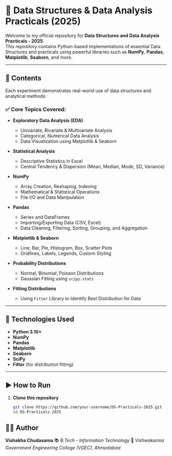 # 📘 Data Structures & Data Analysis Practicals (2025)

Welcome to my official repository for **Data Structures and Data Analysis Practicals - 2025**.  
This repository contains Python-based implementations of essential Data Structures and practicals using powerful libraries such as **NumPy**, **Pandas**, **Matplotlib**, **Seaborn**, and more.

---

## 📁 Contents

Each experiment demonstrates real-world use of data structures and analytical methods:

### ✅ Core Topics Covered:

- **Exploratory Data Analysis (EDA)**
  - Univariate, Bivariate & Multivariate Analysis
  - Categorical, Numerical Data Analysis
  - Data Visualization using Matplotlib & Seaborn

- **Statistical Analysis**
  - Descriptive Statistics in Excel
  - Central Tendency & Dispersion (Mean, Median, Mode, SD, Variance)

- **NumPy**
  - Array Creation, Reshaping, Indexing
  - Mathematical & Statistical Operations
  - File I/O and Data Manipulation

- **Pandas**
  - Series and DataFrames
  - Importing/Exporting Data (CSV, Excel)
  - Data Cleaning, Filtering, Sorting, Grouping, and Aggregation

- **Matplotlib & Seaborn**
  - Line, Bar, Pie, Histogram, Box, Scatter Plots
  - Gridlines, Labels, Legends, Custom Styling

- **Probability Distributions**
  - Normal, Binomial, Poisson Distributions
  - Gaussian Fitting using `scipy.stats`

- **Fitting Distributions**
  - Using `Fitter` Library to Identify Best Distribution for Data

---

## 🧰 Technologies Used

- **Python 3.10+**
- **NumPy**
- **Pandas**
- **Matplotlib**
- **Seaborn**
- **SciPy**
- **Fitter** (for distribution fitting)

---

## ▶️ How to Run

1. **Clone this repository**
   ```bash
   git clone https://github.com/your-username/DS-Practicals-2025.git
   cd DS-Practicals-2025

## 🙋‍♀️ Author

**Vishakha Chudasama**
📚 *B.Tech - Information Technology*
🏫 *Vishwakarma Government Engineering College (VGEC), Ahmedabad*

```
